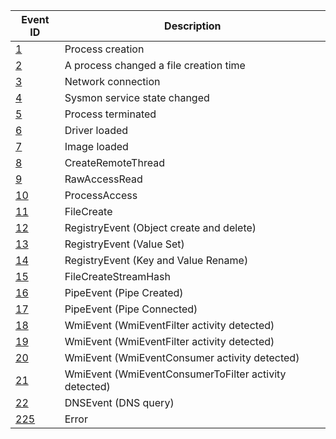 | Event ID      | Description           |
| ------------- | ------------- |
| [1](1.md) | Process creation |
| [2](2.md) | A process changed a file creation time |
| [3](3.md) | Network connection      |
| [4](4.md) | Sysmon service state changed |
| [5](5.md) | Process terminated |
| [6](6.md) | Driver loaded |
| [7](7.md) | Image loaded |
| [8](8.md) | CreateRemoteThread |
| [9](9.md) | RawAccessRead |
| [10](10.md) | ProcessAccess |
| [11](11.md) | FileCreate |
| [12](12.md) | RegistryEvent (Object create and delete) |
| [13](13.md) | RegistryEvent (Value Set) |
| [14](14.md) | RegistryEvent (Key and Value Rename) |
| [15](15.md) | FileCreateStreamHash |
| [16](16.md) | PipeEvent (Pipe Created) |
| [17](17.md) | PipeEvent (Pipe Connected) |
| [18](18.md) | WmiEvent (WmiEventFilter activity detected) |
| [19](19.md) | WmiEvent (WmiEventFilter activity detected) |
| [20](20.md) | WmiEvent (WmiEventConsumer activity detected) |
| [21](21.md) | WmiEvent (WmiEventConsumerToFilter activity detected) |
| [22](22.md) | DNSEvent (DNS query) |
| [225](255.md) | Error |
